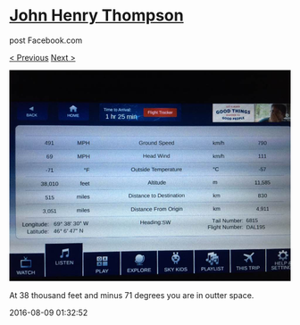 # [John Henry Thompson](../README.md)
post Facebook.com

[< Previous](2016-08-09-4.md) [Next >](2016-08-09-6.md)

[![](../media/2016-08-09/Timeline-Photos-At-38-thousand-feet-and-minus-71-degrees-you-are.jpg)](../README.md)

At 38 thousand feet and minus 71 degrees you are in outter space.

2016-08-09 01:32:52